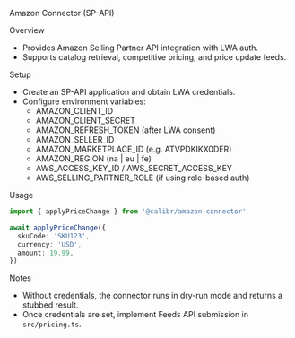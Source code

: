Amazon Connector (SP-API)

Overview
- Provides Amazon Selling Partner API integration with LWA auth.
- Supports catalog retrieval, competitive pricing, and price update feeds.

Setup
- Create an SP-API application and obtain LWA credentials.
- Configure environment variables:
  - AMAZON_CLIENT_ID
  - AMAZON_CLIENT_SECRET
  - AMAZON_REFRESH_TOKEN (after LWA consent)
  - AMAZON_SELLER_ID
  - AMAZON_MARKETPLACE_ID (e.g. ATVPDKIKX0DER)
  - AMAZON_REGION (na | eu | fe)
  - AWS_ACCESS_KEY_ID / AWS_SECRET_ACCESS_KEY
  - AWS_SELLING_PARTNER_ROLE (if using role-based auth)

Usage
```ts
import { applyPriceChange } from '@calibr/amazon-connector'

await applyPriceChange({
  skuCode: 'SKU123',
  currency: 'USD',
  amount: 19.99,
})
```

Notes
- Without credentials, the connector runs in dry-run mode and returns a stubbed result.
- Once credentials are set, implement Feeds API submission in `src/pricing.ts`.

